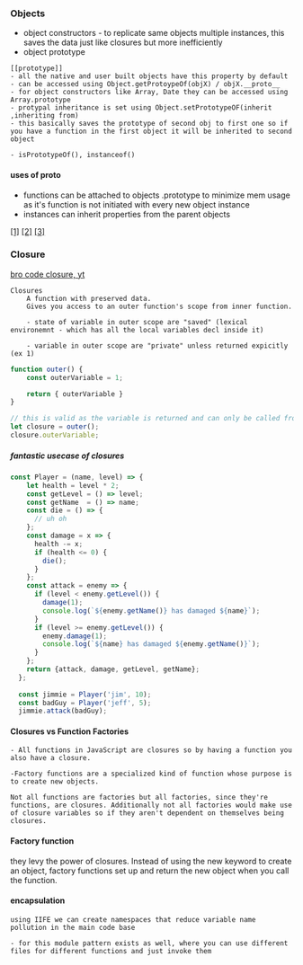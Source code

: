 ### Objects

- object constructors - to replicate same objects multiple instances, this saves the data just like closures but more inefficiently
- object prototype 
```
[[prototype]] 
- all the native and user built objects have this property by default
- can be accessed using Object.getProtoypeOf(objX) / objX.__proto__
- for object constructors like Array, Date they can be accessed using Array.prototype
- protypal inheritance is set using Object.setPrototypeOF(inherit ,inheriting from) 
- this basically saves the prototype of second obj to first one so if you have a function in the first object it will be inherited to second object

- isPrototypeOf(), instanceof()
```
#### uses of proto
- functions can be attached to objects .prototype to minimize mem usage as it's function is not initiated with every new object instance
- instances can inherit properties from the parent objects


[[1]](https://www.theodinproject.com/lessons/node-path-javascript-objects-and-object-constructors) [[2]](https://www.digitalocean.com/community/tutorials/understanding-prototypes-and-inheritance-in-javascript) [[3]](https://javascript.info/class#not-just-a-syntactic-sugar)

### Closure
[bro code closure, yt](https://www.youtube.com/watch?v=80O6L2Ez3GM)
```
Closures 
    A function with preserved data.
    Gives you access to an outer function's scope from inner function.

    - state of variable in outer scope are "saved" (lexical environemnt - which has all the local variables decl inside it)

    - variable in outer scope are "private" unless returned expicitly (ex 1)

```

```js
function outer() {
    const outerVariable = 1;

    return { outerVariable }
}

// this is valid as the variable is returned and can only be called from method closure, making it private
let closure = outer();
closure.outerVariable;
```
##### fantastic usecase of closures
```js
const Player = (name, level) => {
    let health = level * 2;
    const getLevel = () => level;
    const getName  = () => name;
    const die = () => {
      // uh oh
    };
    const damage = x => {
      health -= x;
      if (health <= 0) {
        die();
      }
    };
    const attack = enemy => {
      if (level < enemy.getLevel()) {
        damage(1);
        console.log(`${enemy.getName()} has damaged ${name}`);
      }
      if (level >= enemy.getLevel()) {
        enemy.damage(1);
        console.log(`${name} has damaged ${enemy.getName()}`);
      }
    };
    return {attack, damage, getLevel, getName};
  };
  
  const jimmie = Player('jim', 10);
  const badGuy = Player('jeff', 5);
  jimmie.attack(badGuy);
```
#### Closures vs Function Factories
```
- All functions in JavaScript are closures so by having a function you also have a closure. 

-Factory functions are a specialized kind of function whose purpose is to create new objects. 

Not all functions are factories but all factories, since they're functions, are closures. Additionally not all factories would make use of closure variables so if they aren't dependent on themselves being closures.

```
#### Factory function
they levy the power of closures. Instead of using the new keyword to create an object, factory functions set up and return the new object when you call the function. 

#### encapsulation 

```
using IIFE we can create namespaces that reduce variable name pollution in the main code base

- for this module pattern exists as well, where you can use different files for different functions and just invoke them
```

